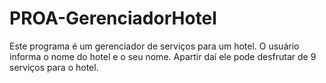 # PROA-GerenciadorHotel
Este programa é um gerenciador de serviços para um hotel. O usuário informa o nome do hotel e o seu nome. Apartir daí ele pode desfrutar de 9 serviços para o hotel.
